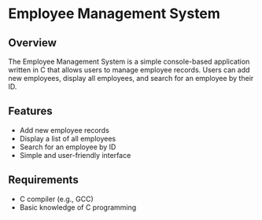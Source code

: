 # Employee Management System

## Overview
The Employee Management System is a simple console-based application written in C that allows users to manage employee records. Users can add new employees, display all employees, and search for an employee by their ID.

## Features
- Add new employee records
- Display a list of all employees
- Search for an employee by ID
- Simple and user-friendly interface

## Requirements
- C compiler (e.g., GCC)
- Basic knowledge of C programming
